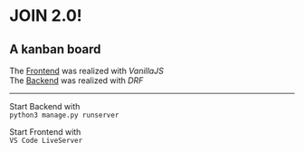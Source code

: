 # JOIN 2.0!
## A kanban board

The [Frontend](https://github.com/cvosoft/Join2.0-frontend) was realized with _VanillaJS_  
The [Backend](https://github.com/cvosoft/Join2.0-backend/) was realized with _DRF_

-----

Start Backend with  
`python3 manage.py runserver`

Start Frontend with  
`VS Code LiveServer`
